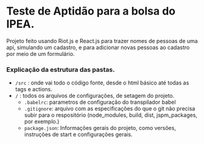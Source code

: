 # Teste de Aptidão para a bolsa do IPEA.

Projeto feito usando Riot.js e React.js para trazer nomes de pessoas de uma api, simulando um cadastro, e para adicionar novas pessoas ao cadastro por meio de um formulário.

### Explicação da estrutura das pastas.

- `/src` : onde vai todo o código fonte, desde o html básico até todas as tags e actions.
- `/` : todos os arquivos de configurações, de setagem do projeto.
    - `.babelrc`: parametros de configuração do transpilador babel
    - `.gitignore`: arquivo com as especificações do que o git não precisa subir para o respositório (node_modules, build, dist, jspm_packages, por exemplo.)
    - `package.json`: Informações gerais do projeto, como versões, instruções de start e configurações gerais.
    